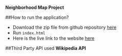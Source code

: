 **Neighborhood Map Project**

##How to run the application?

* Download the zip file from github repository [here](https://github.com/Sooraj-B/neighborhood-map)
* Run `index.html`
* Here is the live link to the website [here](https://sooraj-b.github.io/neighborhood-map/)

##Third Party API used
**Wikipedia API**

